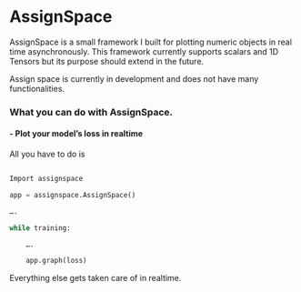 # AssignSpace

AssignSpace is a small framework I built for plotting numeric objects in real time asynchronously. This framework currently supports scalars and 1D Tensors but its purpose should extend in the future.

Assign space is currently in development and does not have many functionalities.

### What you can do with AssignSpace.

#### -  Plot your model’s loss in realtime

All you have to do is 

```python

Import assignspace

app = assignspace.AssignSpace()

…. 

while training:

	….

	app.graph(loss)

```

Everything else gets taken care of in realtime.




